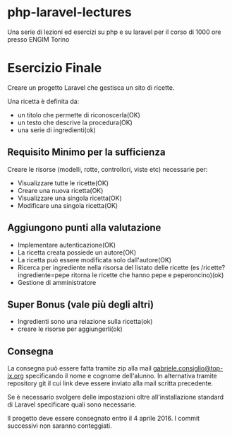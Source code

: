 # php-laravel-lectures

Una serie di lezioni ed esercizi su php e su laravel per il corso di 1000 ore presso ENGIM Torino

# Esercizio Finale

Creare un progetto Laravel che gestisca un sito di ricette.

Una ricetta è definita da:
 
 - un titolo che permette di riconoscerla(OK)
 - un testo che descrive la procedura(OK)
 - una serie di ingredienti(ok)
 
## Requisito Minimo per la sufficienza
 
Creare le risorse (modelli, rotte, controllori, viste etc) necessarie per:

- Visualizzare tutte le ricette(OK)
- Creare una nuova ricetta(OK)
- Visualizzare una singola ricetta(OK)
- Modificare una singola ricetta(OK)

## Aggiungono punti alla valutazione

- Implementare autenticazione(OK)
- La ricetta creata possiede un autore(OK)
- La ricetta può essere modificata solo dall'autore(OK)
- Ricerca per ingrediente nella risorsa del listato delle ricette (es /ricette?ingrediente=pepe ritorna le ricette che hanno pepe e peperoncino)(ok)
- Gestione di amministratore

## Super Bonus (vale più degli altri)

- Ingredienti sono una relazione sulla ricetta(ok)
- creare le risorse per aggiungerli(ok)

## Consegna

La consegna può essere fatta tramite zip alla mail gabriele.consiglio@top-ix.org specificando il nome e cognome dell'alunno.
In alternativa tramite repository git il cui link deve essere inviato alla mail scritta precedente.

Se è necessario svolgere delle impostazioni oltre all'installazione standard di Laravel specificare quali sono necessarie.

Il progetto deve essere consegnato entro il 4 aprile 2016. I commit successivi non saranno conteggiati.

